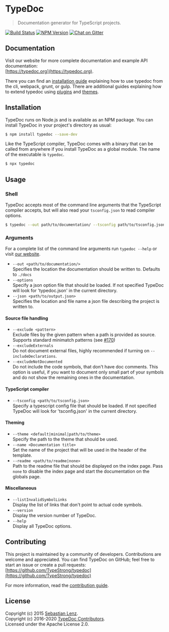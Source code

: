 # TypeDoc

> Documentation generator for TypeScript projects.

[![Build Status](https://travis-ci.org/TypeStrong/typedoc.svg?branch=master)](https://travis-ci.org/TypeStrong/typedoc)
[![NPM Version](https://badge.fury.io/js/typedoc.svg)](https://badge.fury.io/js/typedoc)
[![Chat on Gitter](https://badges.gitter.im/TypeStrong/typedoc.svg)](https://gitter.im/TypeStrong/typedoc?utm_source=badge&utm_medium=badge&utm_campaign=pr-badge&utm_content=badge)

## Documentation

Visit our website for more complete documentation and example API documentation:<br>
[https://typedoc.org](https://typedoc.org).

There you can find an [installation guide](https://typedoc.org/guides/installation/) explaining
how to use typedoc from the cli, webpack, grunt, or gulp. There are additional guides explaining
how to extend typedoc using [plugins](https://typedoc.org/guides/plugins/) and
[themes](https://typedoc.org/guides/themes/).

## Installation

TypeDoc runs on Node.js and is available as an NPM package. You can install TypeDoc
in your project's directory as usual:

```bash
$ npm install typedoc --save-dev
```

Like the TypeScript compiler, TypeDoc comes with a binary that can be called from anywhere
if you install TypeDoc as a global module. The name of the executable is `typedoc`.

```bash
$ npx typedoc
```

## Usage

### Shell

TypeDoc accepts most of the command line arguments that the TypeScript compiler accepts, but
will also read your `tsconfig.json` to read compiler options.

```bash
$ typedoc --out path/to/documentation/ --tsconfig path/to/tsconfig.json path/to/entry/point.ts
```

### Arguments

For a complete list of the command line arguments run `typedoc --help` or visit [our website](https://typedoc.org/guides/options/).

- `--out <path/to/documentation/>`<br>
  Specifies the location the documentation should be written to. Defaults to `./docs`
- `--options`<br>
  Specify a json option file that should be loaded. If not specified TypeDoc will look for 'typedoc.json' in the current directory.
- `--json <path/to/output.json>`<br>
  Specifies the location and file name a json file describing the project is written to.

#### Source file handling

- `--exclude <pattern>`<br>
  Exclude files by the given pattern when a path is provided as source. Supports standard minimatch patterns (see [#170](https://github.com/TypeStrong/typedoc/issues/170))
- `--excludeExternals`<br>
  Do not document external files, highly recommended if turning on `--includeDeclarations`.
- `--excludeNotDocumented`<br>
  Do not include the code symbols, that don't have doc comments. This option is useful,
  if you want to document only small part of your symbols and do not show the remaining ones in the documentation.

#### TypeScript compiler

- `--tsconfig <path/to/tsconfig.json>`<br>
  Specify a typescript config file that should be loaded. If not specified TypeDoc will look for 'tsconfig.json' in the current directory.

#### Theming

- `--theme <default|minimal|path/to/theme>`<br>
  Specify the path to the theme that should be used.
- `--name <Documentation title>`<br>
  Set the name of the project that will be used in the header of the template.
- `--readme <path/to/readme|none>`<br>
  Path to the readme file that should be displayed on the index page. Pass `none` to disable the index page
  and start the documentation on the globals page.

#### Miscellaneous

- `--listInvalidSymbolLinks`<br>
  Display the list of links that don't point to actual code symbols.
- `--version`<br>
  Display the version number of TypeDoc.
- `--help`<br>
  Display all TypeDoc options.

## Contributing

This project is maintained by a community of developers. Contributions are welcome and appreciated.
You can find TypeDoc on GitHub; feel free to start an issue or create a pull requests:<br>
[https://github.com/TypeStrong/typedoc](https://github.com/TypeStrong/typedoc)

For more information, read the [contribution guide](https://github.com/TypeStrong/typedoc/blob/master/CONTRIBUTING.md).

## License

Copyright (c) 2015 [Sebastian Lenz](https://typedoc.org).<br>
Copyright (c) 2016-2020 [TypeDoc Contributors](https://github.com/TypeStrong/typedoc/graphs/contributors).<br>
Licensed under the Apache License 2.0.
